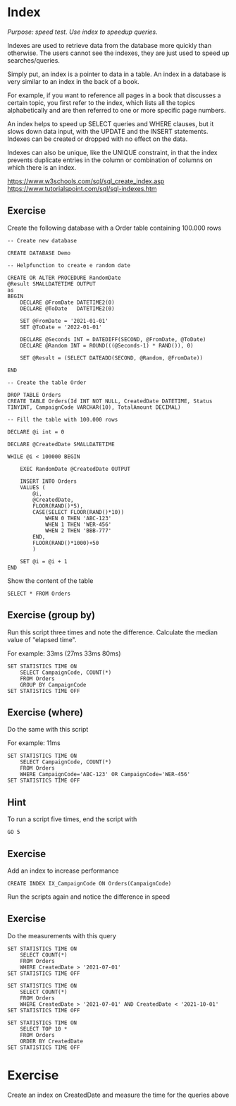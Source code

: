 # Index

*Purpose: speed test. Use index to speedup queries.*

Indexes are used to retrieve data from the database more quickly than otherwise. The users cannot see the indexes, they are just used to speed up searches/queries.

Simply put, an index is a pointer to data in a table. An index in a database is very similar to an index in the back of a book.

For example, if you want to reference all pages in a book that discusses a certain topic, you first refer to the index, which lists all the topics alphabetically and are then referred to one or more specific page numbers.

An index helps to speed up SELECT queries and WHERE clauses, but it slows down data input, with the UPDATE and the INSERT statements. Indexes can be created or dropped with no effect on the data.

Indexes can also be unique, like the UNIQUE constraint, in that the index prevents duplicate entries in the column or combination of columns on which there is an index.

https://www.w3schools.com/sql/sql_create_index.asp
https://www.tutorialspoint.com/sql/sql-indexes.htm

## Exercise


Create the following database with a Order table containing 100.000 rows

	-- Create new database

	CREATE DATABASE Demo

	-- Helpfunction to create e random date

	CREATE OR ALTER PROCEDURE RandomDate
	@Result SMALLDATETIME OUTPUT
	as
	BEGIN
		DECLARE @FromDate DATETIME2(0)
		DECLARE @ToDate   DATETIME2(0)

		SET @FromDate = '2021-01-01' 
		SET @ToDate = '2022-01-01'

		DECLARE @Seconds INT = DATEDIFF(SECOND, @FromDate, @ToDate)
		DECLARE @Random INT = ROUND(((@Seconds-1) * RAND()), 0)

		SET @Result = (SELECT DATEADD(SECOND, @Random, @FromDate))

	END

	-- Create the table Order

	DROP TABLE Orders
	CREATE TABLE Orders(Id INT NOT NULL, CreatedDate DATETIME, Status TINYINT, CampaignCode VARCHAR(10), TotalAmount DECIMAL)

	-- Fill the table with 100.000 rows

	DECLARE @i int = 0

	DECLARE @CreatedDate SMALLDATETIME

	WHILE @i < 100000 BEGIN

		EXEC RandomDate @CreatedDate OUTPUT

		INSERT INTO Orders
		VALUES (
			@i, 
			@CreatedDate, 
			FLOOR(RAND()*5), 
			CASE(SELECT FLOOR(RAND()*10))
				WHEN 0 THEN 'ABC-123'
				WHEN 1 THEN 'WER-456'
				WHEN 2 THEN 'BBB-777'
			END,
			FLOOR(RAND()*1000)+50
			) 

		SET @i = @i + 1
	END

Show the content of the table

	SELECT * FROM Orders

## Exercise (group by)

Run this script three times and note the difference. Calculate the median value of "elapsed time".

For example: 33ms (27ms 33ms 80ms)

	SET STATISTICS TIME ON
		SELECT CampaignCode, COUNT(*) 
		FROM Orders
		GROUP BY CampaignCode
	SET STATISTICS TIME OFF

## Exercise (where)

Do the same with this script

For example: 11ms

	SET STATISTICS TIME ON
		SELECT CampaignCode, COUNT(*) 
		FROM Orders
		WHERE CampaignCode='ABC-123' OR CampaignCode='WER-456'
	SET STATISTICS TIME OFF

## Hint

To run a script five times, end the script with

	GO 5

## Exercise

Add an index to increase performance

	CREATE INDEX IX_CampaignCode ON Orders(CampaignCode) 

Run the scripts again and notice the difference in speed 	

## Exercise

Do the measurements with this query

	SET STATISTICS TIME ON
		SELECT COUNT(*) 
		FROM Orders
		WHERE CreatedDate > '2021-07-01'
	SET STATISTICS TIME OFF

	SET STATISTICS TIME ON
		SELECT COUNT(*) 
		FROM Orders
		WHERE CreatedDate > '2021-07-01' AND CreatedDate < '2021-10-01'
	SET STATISTICS TIME OFF

	SET STATISTICS TIME ON
		SELECT TOP 10 *
		FROM Orders
		ORDER BY CreatedDate
	SET STATISTICS TIME OFF

# Exercise

Create an index on CreatedDate and measure the time for the queries above


